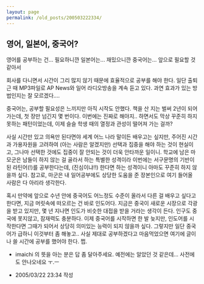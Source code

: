 ```yaml
---
layout: page
permalink: /old_posts/200503222334/
---
```


## 영어, 일본어, 중국어?

영어를 공부하는 건... 필요하니깐
일본어는... 재밌으니깐
중국어는... 앞으로 필요할 것 같아서

회사를 다니면서 시간이 그리 많지 않기 때문에 효율적으로 공부를 해야 한다.
일단 출퇴근 때 MP3파일로 AP News와 일어 라디오방송을 계속 듣고 있다.
과연 효과가 있는 방법인지는 잘 모르겠다....

중국어는, 공부할 필요성은 느끼지만 아직 시작도 안했다.
책을 산 지는 벌써 2년이 되어가는데, 첫 장만 넘긴지 몇 번이다.
이번에는 진짜로 해야지.. 하면서도 막상 꾸준히 하지 못하는 패턴이었는데,
이제 슬슬 학생 때의 열정과 관성이 떨어져 가는 걸까?

사실 시간만 있고 의욕만 된다면야 세계 어느 나라 말이든 배우고는 싶지만,
주어진 시간과 가용자원을 고려하여 (아는 사람은 알겠지만) 선택과 집중을 해야 하는 것이 현실이고, 그나마 선택한 것에도 집중이 잘 안되는 것이 더욱 안타까운 일이니.
학교에 남은 마모군은 남들이 하지 않는 걸 골라서 하는 특별한 성격이라 이번에는 서구문명의 기반이 된 라틴어(!)를 공부한다는데, (진심이냐!!) 한다면 하는 성격이니 아마도 꾸준히 하지 않을까 싶다.
참고로, 마군은 내 일어공부에도 상당한 도움을 준 장본인으로 여기 들어올 사람은 다 아리라 생각한다.

혹시 만약에 앞으로 수년 안에 중국어도 어느정도 수준이 올라서 다른 걸 배우고 싶다고 한다면, 지금 머릿속에 떠오르는 건 바로 인도어다.
지금은 중국이 새로운 시장으로 각광을 받고 있지만, 몇 년 지나면 인도가 비슷한 대접을 받을 거라는 생각이 든다. 인구도 중국에 못지않고, 잠재력도 충분하다.
이제 중국어를 시작하면 한 발 늦지만, 인도어를 시작한다면 그때가 되어서 상당히 의미있는 능력이 되지 않을까 싶다.
그렇지만 일단 중국어가 급하니 이것부터 좀 해놓고.. 
사실 제대로 공부하겠다고 마음먹었으면 여기에 글이나 쓸 시간에 공부를 했어야 한다. 쩝.




* imaichi 의 뜻을 아는 분은 답 좀 달아주세요. 예전에는 알았던 것 같은데... 사전에도 안나오네요 ㅜ.ㅡ




- 2005/03/22 23:34 작성